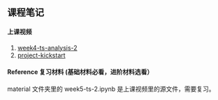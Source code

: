 ## 课程笔记


#### 上课视频 

1. [week4-ts-analysis-2](https://www.jianguoyun.com/p/DU0lDPIQ1YDIBxigjNUB)
2. [project-kickstart](https://www.jianguoyun.com/p/DfTSoWMQ6LTJBxjJp9UB)


#### Reference 复习材料 (基础材料必看，进阶材料选看）
material 文件夹里的 week5-ts-2.ipynb 是上课视频里的源文件，需要复习。
